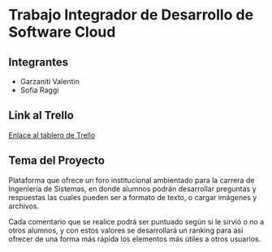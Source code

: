 # Trabajo Integrador de Desarrollo de Software Cloud

## Integrantes

- Garzaniti Valentin
- Sofia Raggi

## Link al Trello

[Enlace al tablero de Trello](https://trello.com/b/EFuHJtTS)

## Tema del Proyecto

Plataforma que ofrece un foro institucional ambientado para la carrera de Ingeniería de Sistemas, en donde alumnos podrán desarrollar preguntas y respuestas las cuales pueden ser a formato de texto, o cargar imágenes y archivos.

Cada comentario que se realice podrá ser puntuado según si le sirvió o no a otros alumnos, y con estos valores se desarrollará un ranking para así ofrecer de una forma más rápida los elementos más útiles a otros usuarios.
